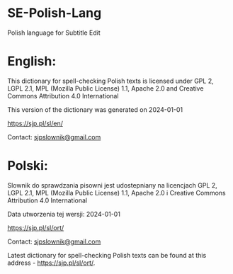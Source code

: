 # SE-Polish-Lang
Polish language for Subtitle Edit

English:
========

This dictionary for spell-checking Polish texts is licensed under
GPL 2, LGPL 2.1, MPL (Mozilla Public License) 1.1, Apache 2.0 and
Creative Commons Attribution 4.0 International

This version of the dictionary was generated on 2024-01-01

https://sjp.pl/sl/en/

Contact: sjpslownik@gmail.com


Polski:
=======

Slownik do sprawdzania pisowni jest udostepniany na licencjach
GPL 2, LGPL 2.1, MPL (Mozilla Public License) 1.1, Apache 2.0 i
Creative Commons Attribution 4.0 International

Data utworzenia tej wersji: 2024-01-01

https://sjp.pl/sl/ort/

Contact: sjpslownik@gmail.com

Latest dictionary for spell-checking Polish texts can be found at this address - https://sjp.pl/sl/ort/.
